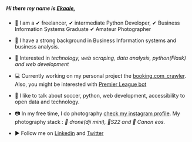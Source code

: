 ##### Hi there my name is [Ekaale](https://github.com/gilbertekalea), 

- 🧔 I am a ✔ freelancer, ✔ intermediate Python Developer, ✔ Business Information Systems Graduate ✔ Amateur Photographer
- 🏫 I have a strong background in Business Information systems and business analysis.  
- 💙 Interested in *technology, web scraping, data analysis, python(Flask) and web development*
- 💻 Currently working on my personal project the [booking.com_crawler](https://github.com/gilbertekalea/booking.com_crawler). Also, you might be interested with [Premier League bot](https://github.com/gilbertekalea/PremierLeague)
- 📢 I like to talk about soccer, python, web development, accessibility to open data and technology. 
-  📷 In my free time, I do photography [check my instagram profile](https://www.instagram.com/merimela.kigeugeu/). My photography stack : *🚁 drone(dji mini), 📱S22 and 📸 Canon eos.* 

- ▶️ Follow me on [Linkedin](https://www.linkedin.com/in/gilbert-ekale-amoding-4b0952149/) and [Twitter](https://twitter.com/ekalemoding)

<!---
gilbertekalea/gilbertekalea is a ✨ special ✨ repository because its `README.md` (this file) appears on your GitHub profile.
You can click the Preview link to take a look at your changes.
--->
